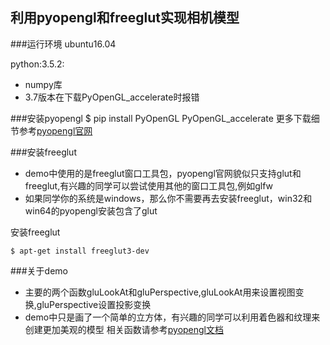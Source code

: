 ## 利用pyopengl和freeglut实现相机模型

###运行环境
ubuntu16.04

python:3.5.2:
* numpy库
* 3.7版本在下载PyOpenGL_accelerate时报错


###安装pyopengl
    $ pip install PyOpenGL PyOpenGL_accelerate
更多下载细节参考[pyopengl官网](http://pyopengl.sourceforge.net/)

###安装freeglut
* demo中使用的是freeglut窗口工具包，pyopengl官网貌似只支持glut和freeglut,有兴趣的同学可以尝试使用其他的窗口工具包,例如glfw
* 如果同学你的系统是windows，那么你不需要再去安装freeglut，win32和win64的pyopengl安装包含了glut

安装freeglut

    $ apt-get install freeglut3-dev
    
###关于demo
* 主要的两个函数gluLookAt和gluPerspective,gluLookAt用来设置视图变换,gluPerspective设置投影变换
* demo中只是画了一个简单的立方体，有兴趣的同学可以利用着色器和纹理来创建更加美观的模型
相关函数请参考[pyopengl文档](http://pyopengl.sourceforge.net/documentation/manual-3.0/index.html)





